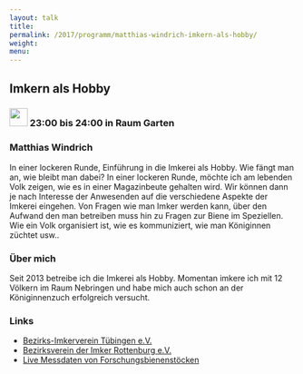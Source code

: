```yaml
---
layout: talk
title:
permalink: /2017/programm/matthias-windrich-imkern-als-hobby/
weight:
menu:
---
```

## Imkern als Hobby

### <img height = "32" src="../../../images/talk.svg"> 23:00 bis 24:00 in Raum Garten

### Matthias Windrich

In einer lockeren Runde, Einführung in die Imkerei als Hobby. Wie fängt man an, wie bleibt man dabei?  In einer lockeren Runde, möchte ich am lebenden Volk zeigen, wie es in einer Magazinbeute gehalten wird. Wir können dann je nach Interesse der Anwesenden auf die verschiedene Aspekte der Imkerei eingehen. Von Fragen wie man Imker werden kann, über den Aufwand den man betreiben muss hin zu Fragen zur Biene im Speziellen. Wie ein Volk organisiert ist, wie es kommuniziert, wie man Königinnen züchtet usw..

### Über mich

Seit 2013 betreibe ich die Imkerei als Hobby. Momentan imkere ich mit 12 Völkern im Raum Nebringen und habe mich auch schon an der Königinnenzuch erfolgreich versucht.

### Links

- <a href="www.imkerverein-tuebingen.de" target="_blank">Bezirks-Imkerverein Tübingen e.V.</a>
- <a href="www.imkerverein-rottenburg.de" target="_blank">Bezirksverein der Imker Rottenburg e.V.</a>
- <a href="www.hobos.de" target="_blank">Live Messdaten von Forschungsbienenstöcken</a>